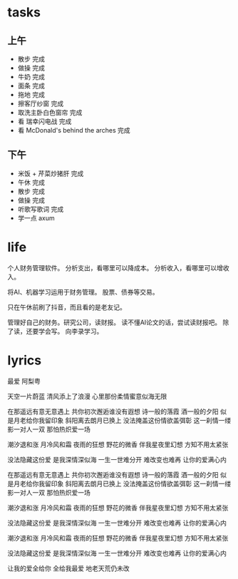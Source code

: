 # tasks
## 上午
* 散步 完成
* 做操 完成
* 牛奶 完成
* 面条 完成
* 拖地 完成
* 擦客厅纱窗 完成
* 取洗主卧白色窗帘 完成
* 看 瑞幸闪电战 完成
* 看 McDonald's behind the arches 完成

## 下午
* 米饭 + 芹菜炒猪肝 完成
* 午休 完成
* 散步 完成
* 做操 完成
* 听歌写歌词 完成
* 学一点 axum

# life
个人财务管理软件。
分析支出，看哪里可以降成本。
分析收入，看哪里可以增收入。

将AI、机器学习运用于财务管理。
股票、债券等交易。

只在午休前刷了抖音，而且看的是老友记。

管理好自己的财务。研究公司，读财报。
读不懂AI论文的话，尝试读财报吧。
除了读，还要学会写。
向李录学习。

# lyrics
最爱
  阿梨粤

天空一片蔚蓝
清风添上了浪漫
心里那份柔情蜜意似海无限

在那遥远有意无意遇上
共你初次邂逅谁没有遐想
诗一般的落霞
酒一般的夕阳
似是月老给你我留印象
斜阳离去朗月已换上
没法掩盖这份情欲盖弭彰
这一刹情一缕
影一对人一双
那怕热炽爱一场

潮汐退和涨
月冷风和霜
夜雨的狂想
野花的微香
伴我星夜里幻想
方知不用太紧张

没法隐藏这份爱
是我深情深似海
一生一世难分开
难改变也难再
让你的爱满心内

在那遥远有意无意遇上
共你初次邂逅谁没有遐想
诗一般的落霞
酒一般的夕阳
似是月老给你我留印象
斜阳离去朗月已换上
没法掩盖这份情欲盖弭彰
这一刹情一缕
影一对人一双
那怕热炽爱一场

潮汐退和涨
月冷风和霜
夜雨的狂想
野花的微香
伴我星夜里幻想
方知不用太紧张

没法隐藏这份爱
是我深情深似海
一生一世难分开
难改变也难再
让你的爱满心内

潮汐退和涨
月冷风和霜
夜雨的狂想
野花的微香
伴我星夜里幻想
方知不用太紧张

没法隐藏这份爱
是我深情深似海
一生一世难分开
难改变也难再
让你的爱满心内

让我的爱全给你
全给我最爱
地老天荒仍未改
